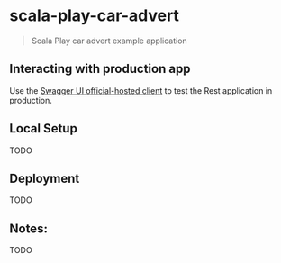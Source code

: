 scala-play-car-advert
=====================

> Scala Play car advert example application

## Interacting with production app

Use the [Swagger UI official-hosted client](http://petstore.swagger.io/?url=http://host_goes_here_once_deployed/swagger/car/adverts/spec.yml) to test the Rest application in production. 

## Local Setup

TODO

## Deployment

TODO

## Notes:

TODO

